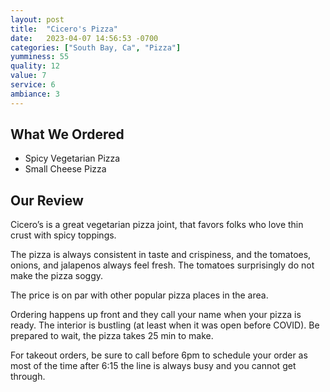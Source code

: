 ```yaml
---
layout: post
title:  "Cicero's Pizza"
date:   2023-04-07 14:56:53 -0700
categories: ["South Bay, Ca", "Pizza"]
yumminess: 55
quality: 12
value: 7
service: 6
ambiance: 3
---
```


## What We Ordered
* Spicy Vegetarian Pizza
* Small Cheese Pizza

## Our Review
Cicero’s is a great vegetarian pizza joint, that favors folks who love thin crust with spicy toppings.

The pizza is always consistent in taste and crispiness, and the tomatoes, onions, and jalapenos always feel fresh. The tomatoes surprisingly do not make the pizza soggy.

The price is on par with other popular pizza places in the area.

Ordering happens up front and they call your name when your pizza is ready. The interior is bustling (at least when it was open before COVID). Be prepared to wait, the pizza takes 25 min to make.

For takeout orders, be sure to call before 6pm to schedule your order as most of the time after 6:15 the line is always busy and you cannot get through.
